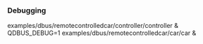 ### Debugging

examples/dbus/remotecontrolledcar/controller/controller &
QDBUS_DEBUG=1 examples/dbus/remotecontrolledcar/car/car &



